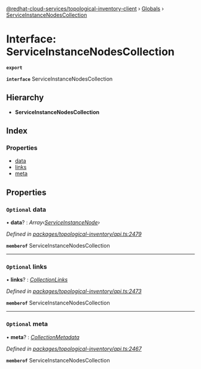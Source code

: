 [@redhat-cloud-services/topological-inventory-client](../README.md) › [Globals](../globals.md) › [ServiceInstanceNodesCollection](serviceinstancenodescollection.md)

# Interface: ServiceInstanceNodesCollection

**`export`** 

**`interface`** ServiceInstanceNodesCollection

## Hierarchy

* **ServiceInstanceNodesCollection**

## Index

### Properties

* [data](serviceinstancenodescollection.md#optional-data)
* [links](serviceinstancenodescollection.md#optional-links)
* [meta](serviceinstancenodescollection.md#optional-meta)

## Properties

### `Optional` data

• **data**? : *Array‹[ServiceInstanceNode](serviceinstancenode.md)›*

*Defined in [packages/topological-inventory/api.ts:2479](https://github.com/fhlavac/javascript-clients/blob/master/packages/topological-inventory/api.ts#L2479)*

**`memberof`** ServiceInstanceNodesCollection

___

### `Optional` links

• **links**? : *[CollectionLinks](collectionlinks.md)*

*Defined in [packages/topological-inventory/api.ts:2473](https://github.com/fhlavac/javascript-clients/blob/master/packages/topological-inventory/api.ts#L2473)*

**`memberof`** ServiceInstanceNodesCollection

___

### `Optional` meta

• **meta**? : *[CollectionMetadata](collectionmetadata.md)*

*Defined in [packages/topological-inventory/api.ts:2467](https://github.com/fhlavac/javascript-clients/blob/master/packages/topological-inventory/api.ts#L2467)*

**`memberof`** ServiceInstanceNodesCollection
